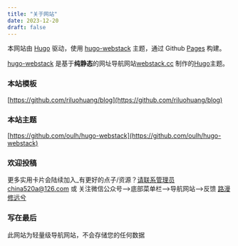 ```yaml
---
title: "关于网站"
date: 2023-12-20
draft: false
---
```




本网站由 [Hugo](https://github.com/gohugoio/hugo) 驱动，使用 [hugo-webstack](https://github.com/oulh/hugo-webstack) 主题，通过 Github [Pages](https://pages.github.com/) 构建。

[hugo-webstack](https://github.com/oulh/hugo-webstack) 是基于**纯静态**的网址导航网站[webstack.cc](https://github.com/WebStackPage/WebStackPage.github.io) 制作的[Hugo](https://gohugo.io/)主题。

### 本站模板

[https://github.com/riluohuang/blog](https://github.com/riluohuang/blog)

### 本站主题

[https://github.com/oulh/hugo-webstack](https://github.com/oulh/hugo-webstack)

### 欢迎投稿

更多实用卡片会陆续加入_有更好的点子/资源？请联系管理员china520a@126.com 或 关注微信公众号-->底部菜单栏-->导航网站-->反馈 [路漫修远兮](https://poison.us.kg/%E5%BE%AE%E4%BF%A1%E5%85%AC%E4%BC%97%E5%8F%B7.jpg)

### 写在最后

此网站为轻量级导航网站，不会存储您的任何数据
